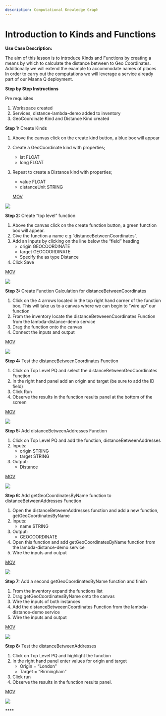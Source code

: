 ```yaml
---
description: Computational Knowledge Graph
---
```


# Introduction to Kinds and Functions

**Use Case Description:**  

The aim of this lesson is to introduce Kinds and Functions by creating a means by which to calculate the distance between to Geo Coordinates.  Additionally we will extend the example to accommodate names of places.  In order to carry out the computations we will leverage a service already part of our Maana Q deployment.   

**Step by Step Instructions**

Pre requisites 

1. Workspace created 
2. Services, distance-lambda-demo added to inventory 
3. GeoCoordinate Kind and Distance Kind created 

**Step 1:** Create Kinds  

1. Above the canvas click on the create kind button, a blue box will appear 
2. Create a GeoCoordinate kind with properties; 
   * lat  FLOAT 
   * long FLOAT 
3. Repeat to create a Distance kind with properties; 

   * value FLOAT 
   * distanceUnit STRING 

   [MOV](https://maanaimages.blob.core.windows.net/maana-q-documentation/QTraining_videos/IntroToKinds/videos%202/IntroToKindsAndFunctions_step1_addKinds.mov)

![](https://maanaimages.blob.core.windows.net/maana-q-documentation/QTraining_videos/IntroToKinds/gifs%205/lesson%202%20Step%201%20-%20Add%20Kinds.gif)



**Step 2:** Create “top level” function 

1. Above the canvas click on the create function button, a green function box will appear.  
2. Give the function a name e.g “distanceBetweenCoordinates”.  
3. Add an inputs by clicking on the line below the “field” heading  
   * origin GEOCOORDINATE 
   * target GEOCOORDINATE 
   * Specify the as type Distance 
4. Click Save

[MOV](https://maanaimages.blob.core.windows.net/maana-q-documentation/QTraining_videos/IntroToKinds/videos%202/IntroToKindsAndFunctions_step2_topLevelFunction.mov)

![](https://maanaimages.blob.core.windows.net/maana-q-documentation/QTraining_videos/IntroToKinds/gifs%205/lesson%202%20step%202%20top%20level%20func.gif)

**Step 3:** Create Function Calculation for distanceBetweenCoordinates  

1. Click on the 4 arrows located in the top right hand corner of the function box. This will take us to a canvas where we can begin to “wire up” our function 
2. From the inventory locate the distanceBetweeenCoordinates Function from the lambda-distance-demo service 
3. Drag the function onto the canvas 
4. Connect the inputs and output 

[MOV](https://maanaimages.blob.core.windows.net/maana-q-documentation/QTraining_videos/IntroToKinds/videos%202/IntroToKindsAndFunctions_step3_wireUpFunction.mov)

![](https://maanaimages.blob.core.windows.net/maana-q-documentation/QTraining_videos/IntroToKinds/gifs%205/lesson%202%20step%203%20-%20wire%20up%20func.gif)

**Step 4:** Test the distanceBetweenCoordinates Function 

1. Click on Top Level PQ and select the distanceBetweenGeoCoordinates Function 
2. In the right hand panel add an origin and target \(be sure to add the ID field\) 
3. Click Run 
4. Observe the results in the function results panel at the bottom of the screen  

[MOV](https://maanaimages.blob.core.windows.net/maana-q-documentation/QTraining_videos/IntroToKinds/videos%202/IntroToKindsAndFunctions_step4_testDistanceCalculation.mov)

![](https://maanaimages.blob.core.windows.net/maana-q-documentation/QTraining_videos/IntroToKinds/gifs%205/lesson%202%20step%204%20test%20distance%20calc.gif)

**Step 5:** Add distanceBetweenAddresses Function 

1. Click on Top Level PQ and add the function, distanceBetweenAddresses 
2. Inputs:  
   * origin STRING 
   * target STRING 
3. Output: 
   * Distance  

[MOV](https://maanaimages.blob.core.windows.net/maana-q-documentation/QTraining_videos/IntroToKinds/videos%202/IntroToKindsAndFunctions_step5_distanceByAddressFunction.mov)

![](https://maanaimages.blob.core.windows.net/maana-q-documentation/QTraining_videos/IntroToKinds/gifs%205/lesson%202%20step%205%20distance%20by%20addess%20func.gif)

**Step 6:** Add getGeoCoordinatesByName function to distanceBetweenAddresses Function 

1. Open the distanceBetweenAddresses function and add a new function, getGeoCoordinatesByName 
2. Inputs: 
   * name STRING  
3. Output: 
   * GEOCOORDINATE 
4. Open this function and add getGeoCoordinatesByName function from the lambda-distance-demo service 
5. Wire the inputs and output 

[MOV](https://maanaimages.blob.core.windows.net/maana-q-documentation/QTraining_videos/IntroToKinds/videos%202/IntroToKindsAndFunctions_step6_createFirstStepFunction.mov)

![](https://maanaimages.blob.core.windows.net/maana-q-documentation/QTraining_videos/IntroToKinds/gifs%205/lesson%202%20step%206%20create%20first%20step%20func.gif)

**Step 7:** Add a second getGeoCoordinatesByName function and finish 

1. From the inventory expand the functions list 
2. Drag getGeoCoordinatesByName onto the canvas 
3. Wire the inputs of both instances 
4. Add the distanceBetweeenCoordinates Function from the lambda-distance-demo service 
5. Wire the inputs and output 

[MOV](https://maanaimages.blob.core.windows.net/maana-q-documentation/QTraining_videos/IntroToKinds/videos%202/IntroToKindsAndFunctions_step7_duplicateAndWire%20.mov)

![](https://maanaimages.blob.core.windows.net/maana-q-documentation/QTraining_videos/IntroToKinds/gifs%205/lesson%202%20step%207%20-%20duplicate%20and%20wire%20.gif)

**Step 8:** Test the distanceBetweenAddresses 

1. Click on Top Level PQ and highlight the function 
2. In the right hand panel enter values for origin and target 
   * Origin = “London” 
   * Target = “Birmingham” 
3. Click run 
4. Observe the results in the function results panel. 

[MOV](https://maanaimages.blob.core.windows.net/maana-q-documentation/QTraining_videos/IntroToKinds/videos%202/IntroToKindsAndFunctions_step8_finalTest.mov)

![](https://maanaimages.blob.core.windows.net/maana-q-documentation/QTraining_videos/IntroToKinds/gifs%205/lesson%202%20step%208%20final%20test.gif)



\*\*\*\*

